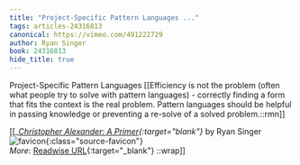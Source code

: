 ```yaml
---
title: "Project-Specific Pattern Languages ..."
tags: articles-24316813
canonical: https://vimeo.com/491222729
author: Ryan Singer
book: 24316813
hide_title: true
---
```


Project-Specific Pattern Languages
[[Efficiency is not the problem (often what people try to solve with pattern languages) - correctly finding a form that fits the context is the real problem. 
Pattern languages should be helpful in passing knowledge or preventing a re-solve of a solved problem.::rmn]]


[[<cite>_[Christopher Alexander: A Primer](https://vimeo.com/491222729){:target="_blank"}_</cite> by Ryan Singer ![favicon](https://s2.googleusercontent.com/s2/favicons?domain=vimeo.com){:class="source-favicon"}<br>
_More_: [Readwise URL](https://readwise.io/open/475093808){:target="_blank"}
::wrap]]